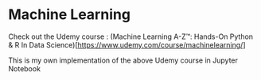 # Machine Learning
Check out the Udemy course : (Machine Learning A-Z™: Hands-On Python & R In Data Science)[https://www.udemy.com/course/machinelearning/]

This is my own implementation of the above Udemy course in Jupyter Notebook
